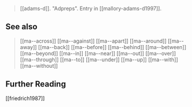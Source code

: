 > [[adams-d]]. "Adpreps". Entry in [[mallory-adams-d1997]]. 

## See also
> [[ma--across]]
> [[ma--against]]
> [[ma--apart]]
> [[ma--around]]
> [[ma--away]]
> [[ma--back]]
> [[ma--before]]
> [[ma--behind]]
> [[ma--between]]
> [[ma--beyond]]
> [[ma--in]]
> [[ma--near]]
> [[ma--out]]
> [[ma--over]]
> [[ma--through]]
> [[ma--to]]
> [[ma--under]]
> [[ma--up]]
> [[ma--with]]
> [[ma--without]]

## Further Reading
[[friedrich1987]]